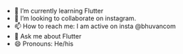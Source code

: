 


- 🌱 I’m currently learning Flutter
- 👯 I’m looking to collaborate on instagram.
- 📫 How to reach me: I am active on insta @bhuvancom
- 💬 Ask me about Flutter
- 😄 Pronouns: He/his
